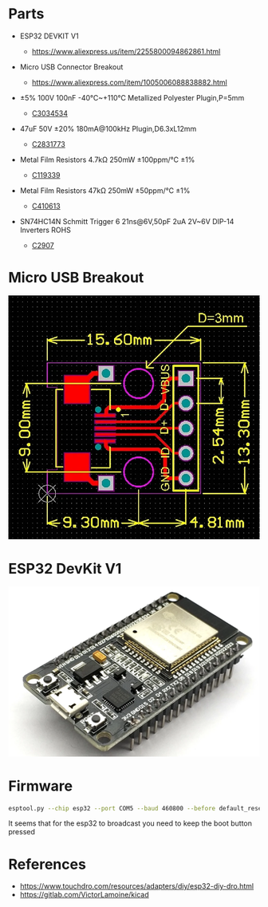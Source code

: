

# Parts

* ESP32 DEVKIT V1
    - https://www.aliexpress.us/item/2255800094862861.html

* Micro USB Connector Breakout 

  - https://www.aliexpress.com/item/1005006088838882.html

* ±5% 100V 100nF -40℃~+110℃ Metallized Polyester Plugin,P=5mm

    - [C3034534](https://www.lcsc.com/product-detail/Film-Capacitors_KNSCHA-MEB104J100V82CB0018_C3034534.html)

* 47uF 50V ±20% 180mA@100kHz Plugin,D6.3xL12mm 

    - [C2831773](https://www.lcsc.com/product-detail/Aluminum-Electrolytic-Capacitors-Leaded_KNSCHA-03EC0571_C2831773.html)

* Metal Film Resistors 4.7kΩ 250mW ±100ppm/℃ ±1%
 
    - [C119339](https://www.lcsc.com/product-detail/Through-Hole-Resistors_CCO-Chian-Chia-Elec-MF1-4W-4-7K-1-T_C119339.html)

* Metal Film Resistors 47kΩ 250mW ±50ppm/℃ ±1%

    - [C410613](https://www.lcsc.com/product-detail/Through-Hole-Resistors_TyoHM-RN-1-4W-47K-F-T-B-A1_C410613.html)

* SN74HC14N Schmitt Trigger 6 21ns@6V,50pF 2uA 2V~6V DIP-14 Inverters ROHS

    - [C2907](https://www.lcsc.com/product-detail/Inverters_Texas-Instruments-SN74HC14N_C2907.html)


# Micro USB Breakout

![./touchdro-board/touchdro-board/MicroUSB-Breakout/micro-usb-breakout.png](./touchdro-board/MicroUSB-Breakout/micro-usb-breakout.png)

# ESP32 DevKit V1

![./touchdro-board/ESP32-Devkit-V1/esp32.png](./touchdro-board/ESP32-Devkit-V1/esp32.png)


# Firmware

```bash
esptool.py --chip esp32 --port COM5 --baud 460800 --before default_reset --after hard_reset write_flash --flash_mode dio --flash_size detect --flash_freq 40m 0x1000 bootloader.bin 0x8000 partition-table.bin 0x10000 touchdro-diy-universal-1.6.bin
```



It seems that for the esp32 to broadcast you need to keep the boot 
button pressed


# References

- https://www.touchdro.com/resources/adapters/diy/esp32-diy-dro.html
- https://gitlab.com/VictorLamoine/kicad

